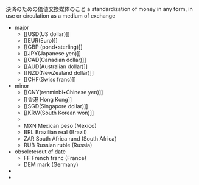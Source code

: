 決済のための価値交換媒体のこと
a standardization of money in any form, in use or circulation as a medium of exchange
- major
    - [[USD(US dollar)]]
    - [[EUR(Euro)]]
    - [[GBP (pond•sterling)]]
    - [[JPY(Japanese yen)]]
    - [[CAD(Canadian dollar)]]
    - [[AUD(Australian dollar)]]
    - [[NZD(NewZealand dollar)]]
    - [[CHF(Swiss franc)]]
- minor
    - [[CNY(renminbi•Chinese yen)]]
    - [[香港 Hong Kong]]
    - [[SGD(Singapore dollar)]]
    - [[KRW(South Korean won)]]
    - 
    - MXN Mexican peso (Mexico)
    - BRL Brazilian real (Brazil)
    - ZAR South Africa rand (South Africa)
    - RUB Russian ruble (Russia)
- obsolete/out of date
    - FF French franc (France)
    - DEM mark (Germany)
- 
- 